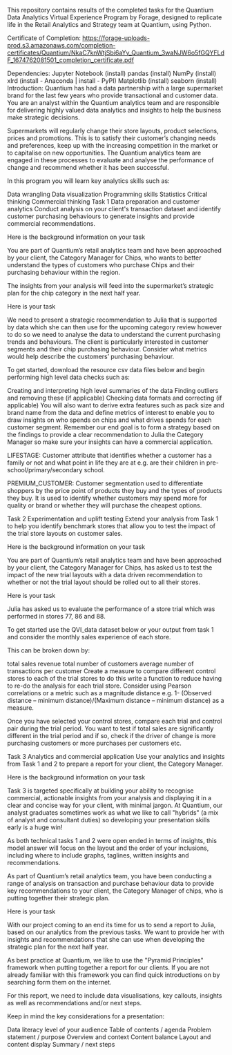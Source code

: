 This repository contains results of the completed tasks for the Quantium Data Analytics Virtual Experience Program by Forage, designed to replicate life in the Retail Analytics and Strategy team at Quantium, using Python.

Certificate of Completion: https://forage-uploads-prod.s3.amazonaws.com/completion-certificates/Quantium/NkaC7knWtjSbi6aYv_Quantium_3waNJW6o5fGQYFLdF_1674762081501_completion_certificate.pdf

Dependencies:
Jupyter Notebook (install)
pandas (install)
NumPy (install)
xlrd (install - Anaconda | install - PyPI)
Matplotlib (install)
seaborn (install)
Introduction:
Quantium has had a data partnership with a large supermarket brand for the last few years who provide transactional and customer data. You are an analyst within the Quantium analytics team and are responsible for delivering highly valued data analytics and insights to help the business make strategic decisions.

Supermarkets will regularly change their store layouts, product selections, prices and promotions. This is to satisfy their customer’s changing needs and preferences, keep up with the increasing competition in the market or to capitalise on new opportunities. The Quantium analytics team are engaged in these processes to evaluate and analyse the performance of change and recommend whether it has been successful.

In this program you will learn key analytics skills such as:

Data wrangling
Data visualization
Programming skills
Statistics
Critical thinking
Commercial thinking
Task 1
Data preparation and customer analytics
Conduct analysis on your client's transaction dataset and identify customer purchasing behaviours to generate insights and provide commercial recommendations.

Here is the background information on your task

You are part of Quantium’s retail analytics team and have been approached by your client, the Category Manager for Chips, who wants to better understand the types of customers who purchase Chips and their purchasing behaviour within the region.

The insights from your analysis will feed into the supermarket’s strategic plan for the chip category in the next half year.

Here is your task

We need to present a strategic recommendation to Julia that is supported by data which she can then use for the upcoming category review however to do so we need to analyse the data to understand the current purchasing trends and behaviours. The client is particularly interested in customer segments and their chip purchasing behaviour. Consider what metrics would help describe the customers’ purchasing behaviour.

To get started, download the resource csv data files below and begin performing high level data checks such as:

Creating and interpreting high level summaries of the data
Finding outliers and removing these (if applicable)
Checking data formats and correcting (if applicable)
You will also want to derive extra features such as pack size and brand name from the data and define metrics of interest to enable you to draw insights on who spends on chips and what drives spends for each customer segment. Remember our end goal is to form a strategy based on the findings to provide a clear recommendation to Julia the Category Manager so make sure your insights can have a commercial application.

LIFESTAGE: Customer attribute that identifies whether a customer has a family or not and what point in life they are at e.g. are their children in pre-school/primary/secondary school.

PREMIUM_CUSTOMER: Customer segmentation used to differentiate shoppers by the price point of products they buy and the types of products they buy. It is used to identify whether customers may spend more for quality or brand or whether they will purchase the cheapest options.

Task 2
Experimentation and uplift testing
Extend your analysis from Task 1 to help you identify benchmark stores that allow you to test the impact of the trial store layouts on customer sales.

Here is the background information on your task

You are part of Quantium’s retail analytics team and have been approached by your client, the Category Manager for Chips, has asked us to test the impact of the new trial layouts with a data driven recommendation to whether or not the trial layout should be rolled out to all their stores.

Here is your task

Julia has asked us to evaluate the performance of a store trial which was performed in stores 77, 86 and 88.

To get started use the QVI_data dataset below or your output from task 1 and consider the monthly sales experience of each store.

This can be broken down by:

total sales revenue
total number of customers
average number of transactions per customer
Create a measure to compare different control stores to each of the trial stores to do this write a function to reduce having to re-do the analysis for each trial store. Consider using Pearson correlations or a metric such as a magnitude distance e.g. 1- (Observed distance – minimum distance)/(Maximum distance – minimum distance) as a measure.

Once you have selected your control stores, compare each trial and control pair during the trial period. You want to test if total sales are significantly different in the trial period and if so, check if the driver of change is more purchasing customers or more purchases per customers etc.

Task 3
Analytics and commercial application
Use your analytics and insights from Task 1 and 2 to prepare a report for your client, the Category Manager.

Here is the background information on your task

Task 3 is targeted specifically at building your ability to recognise commercial, actionable insights from your analysis and displaying it in a clear and concise way for your client, with minimal jargon. At Quantium, our analyst graduates sometimes work as what we like to call "hybrids" (a mix of analyst and consultant duties) so developing your presentation skills early is a huge win!

As both technical tasks 1 and 2 were open ended in terms of insights, this model answer will focus on the layout and the order of your inclusions, including where to include graphs, taglines, written insights and recommendations.

As part of Quantium’s retail analytics team, you have been conducting a range of analysis on transaction and purchase behaviour data to provide key recommendations to your client, the Category Manager of chips, who is putting together their strategic plan.

Here is your task

With our project coming to an end its time for us to send a report to Julia, based on our analytics from the previous tasks. We want to provide her with insights and recommendations that she can use when developing the strategic plan for the next half year.

As best practice at Quantium, we like to use the "Pyramid Principles" framework when putting together a report for our clients. If you are not already familiar with this framework you can find quick introductions on by searching form them on the internet.

For this report, we need to include data visualisations, key callouts, insights as well as recommendations and/or next steps.

Keep in mind the key considerations for a presentation:

Data literacy level of your audience
Table of contents / agenda
Problem statement / purpose
Overview and context
Content balance
Layout and content display
Summary / next steps
